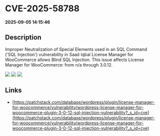 # CVE-2025-58788

**2025-09-05 14:15:46**

## Description
Improper Neutralization of Special Elements used in an SQL Command ('SQL Injection') vulnerability in Saad Iqbal License Manager for WooCommerce allows Blind SQL Injection. This issue affects License Manager for WooCommerce: from n/a through 3.0.12.

![](https://img.shields.io/static/v1?label=Score&message=7.6&color=red)
![](https://img.shields.io/static/v1?label=Severity&message=HIGH&color=red)
![](https://img.shields.io/static/v1?label=CWE&message=SQL&color=green)

## Links
- [https://patchstack.com/database/wordpress/plugin/license-manager-for-woocommerce/vulnerability/wordpress-license-manager-for-woocommerce-plugin-3-0-12-sql-injection-vulnerability?_s_id=cve](https://patchstack.com/database/wordpress/plugin/license-manager-for-woocommerce/vulnerability/wordpress-license-manager-for-woocommerce-plugin-3-0-12-sql-injection-vulnerability?_s_id=cve)

